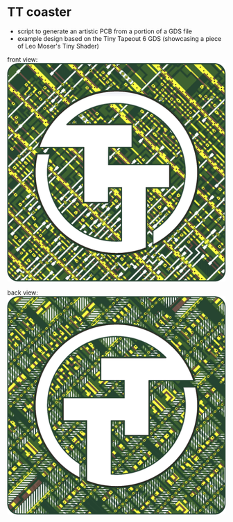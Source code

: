 # TT coaster

* script to generate an artistic PCB from a portion of a GDS file
* example design based on the Tiny Tapeout 6 GDS (showcasing a piece of Leo Moser's Tiny Shader)

front view:
![front view of board](pcb/img/front.png)

back view:
![back view of board](pcb/img/back.png)
